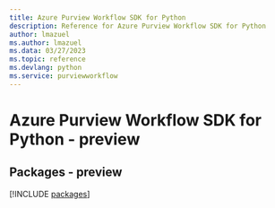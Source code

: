 ```yaml
---
title: Azure Purview Workflow SDK for Python
description: Reference for Azure Purview Workflow SDK for Python
author: lmazuel
ms.author: lmazuel
ms.data: 03/27/2023
ms.topic: reference
ms.devlang: python
ms.service: purviewworkflow
---
```

# Azure Purview Workflow SDK for Python - preview
## Packages - preview
[!INCLUDE [packages](purview-workflow-index.md)]